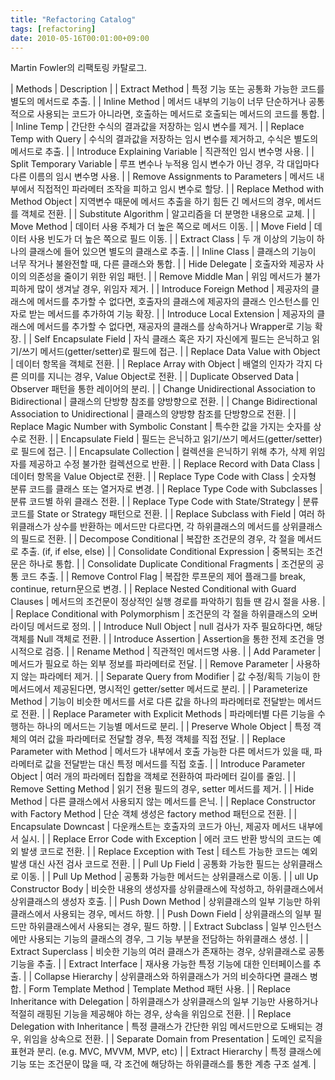 ```yaml
---
title: "Refactoring Catalog"
tags: [refactoring]
date: 2010-05-16T00:01:00+09:00
---
```


Martin Fowler의 리팩토링 카탈로그.

| Methods                           | Description |
| Extract Method                    | 특정 기능 또는 공통화 가능한 코드를 별도의 메서드로 추출. |
| Inline Method                     | 메서드 내부의 기능이 너무 단순하거나 공통적으로 사용되는 코드가 아니라면, 호출하는 메서드로 호출되는 메서드의 코드를 통합. |
| Inline Temp                       | 간단한 수식의 결과값을 저장하는 임시 변수를 제거. |
| Replace Temp with Query           | 수식의 결과값을 저장하는 임시 변수를 제거하고, 수식은 별도의 메서드로 추출. |
| Introduce Explaining Variable     | 직관적인 임시 변수명 사용. |
| Split Temporary Variable          | 루프 변수나 누적용 임시 변수가 아닌 경우, 각 대입마다 다른 이름의 임시 변수명 사용. |
| Remove Assignments to Parameters  | 메서드 내부에서 직접적인 파라메터 조작을 피하고 임시 변수로 할당. |
| Replace Method with Method Object | 지역변수 때문에 메서드 추출을 하기 힘든 긴 메서드의 경우, 메서드를 객체로 전환. |
| Substitute Algorithm              | 알고리즘을 더 분명한 내용으로 교체. |
| Move Method                       | 데이터 사용 주체가 더 높은 쪽으로 메서드 이동. |
| Move Field                        | 데이터 사용 빈도가 더 높은 쪽으로 필드 이동. |
| Extract Class                     | 두 개 이상의 기능이 하나의 클래스에 들어 있으면 별도의 클래스로 추출. |
| Inline Class                      | 클래스의 기능이 너무 작거나 불완전할 때, 다른 클래스와 통합. |
| Hide Delegate                     | 호출자와 제공자 사이의 의존성을 줄이기 위한 위임 패턴. |
| Remove Middle Man                 | 위임 메서드가 불가피하게 많이 생겨날 경우, 위임자 제거. |
| Introduce Foreign Method          | 제공자의 클래스에 메서드를 추가할 수 없다면, 호출자의 클래스에 제공자의 클래스 인스턴스를 인자로 받는 메서드를 추가하여 기능 확장. |
| Introduce Local Extension         | 제공자의 클래스에 메서드를 추가할 수 없다면, 재공자의 클래스를 상속하거나 Wrapper로 기능 확장. |
| Self Encapsulate Field            | 자식 클래스 혹은 자기 자신에게 필드는 은닉하고 읽기/쓰기 메서드(getter/setter)로 필드에 접근. |
| Replace Data Value with Object    | 데이터 항목을 객체로 전환. |
| Replace Array with Object         | 배열의 인자가 각지 다른 의미를 지니는 경우, Value Object로 전환. |
| Duplicate Observed Data           | Observer 패턴을 통한 레이어의 분리. |
| Change Unidirectional Association to Bidirectional  | 클래스의 단방향 참조를 양방향으로 전환. |
| Change Bidirectional Association to Unidirectional  | 클래스의 양방향 참조를 단방향으로 전환. |
| Replace Magic Number with Symbolic Constant         | 특수한 값을 가지는 숫자를 상수로 전환. |
| Encapsulate Field                 | 필드는 은닉하고 읽기/쓰기 메서드(getter/setter)로 필드에 접근. |
| Encapsulate Collection | 컬렉션을 은닉하기 위해 추가, 삭제 위임자를 제공하고 수정 불가한 컬렉션으로 반환. |
| Replace Record with Data Class    | 데이터 항목을 Value Object로 전환. |
| Replace Type Code with Class      | 숫자형 분류 코드를 클래스 또는 열거자로 변경. |
| Replace Type Code with Subclasses | 분류 코드별 하위 클래스 전환. |
| Replace Type Code with State/Strategy               | 분류 코드를 State or Strategy 패턴으로 전환. |
| Replace Subclass with Field       | 여러 하위클래스가 상수를 반환하는 메서드만 다르다면, 각 하위클래스의 메서드를 상위클래스의 필드로 전환. |
| Decompose Conditional             |  복잡한 조건문의 경우, 각 절을 메서드로 추출. (if, if else, else) |
| Consolidate Conditional Expression | 중복되는 조건문은 하나로 통합. |
| Consolidate Duplicate Conditional Fragments         | 조건문의 공통 코드 추출. |
| Remove Control Flag               | 복잡한 루프문의 제어 플래그를 break, continue, return문으로 변경. |
| Replace Nested Conditional with Guard Clauses       | 메서드의 조건문이 정상적인 실행 경로를 파악하기 힘들 땐 감시 절을 사용. |
| Replace Conditional with Polymorphism               | 조건문의 각 절을 하위클래스의 오버라이딩 메서드로 정의. |
| Introduce Null Object             | null 검사가 자주 필요하다면, 해당 객체를 Null 객체로 전환. |
| Introduce Assertion               | Assertion을 통한 전제 조건을 명시적으로 검증. |
| Rename Method                     | 직관적인 메서드명 사용. |
| Add Parameter                     | 메서드가 필요로 하는 외부 정보를 파라메터로 전달. |
| Remove Parameter                  | 사용하지 않는 파라메터 제거. |
| Separate Query from Modifier      | 값 수정/획득 기능이 한 메서드에서 제공된다면, 명시적인 getter/setter 메서드로 분리. |
| Parameterize Method               | 기능이 비슷한 메서드를 서로 다른 값을 하나의 파라메터로 전달받는 메서드로 전환. |
| Replace Parameter with Explicit Methods             | 파라메터별 다른 기능을 수행하는 하나의 메서드는 기능별 메서드로 분리. |
| Preserve Whole Object             | 특정 객체의 여러 값을 파라메터로 전달할 경우, 특정 객체를 직접 전달. |
| Replace Parameter with Method     | 메서드가 내부에서 호출 가능한 다른 메서드가 있을 때, 파라메터로 값을 전달받는 대신 특정 메서드를 직접 호출. |
| Introduce Parameter Object        | 여러 개의 파라메터 집합을 객체로 전환하여 파라메터 길이를 줄임. |
| Remove Setting Method             | 읽기 전용 필드의 경우, setter 메서드를 제거. |
| Hide Method                       | 다른 클래스에서 사용되지 않는 메서드를 은닉. |
| Replace Constructor with Factory Method             | 단순 객체 생성은 factory method 패턴으로 전환. |
| Encapsulate Downcast              | 다운캐스트는 호출자의 코드가 아닌, 제공자 메서드 내부에서 실시. |
| Replace Error Code with Exception | 에러 코드 반환 방식의 코드는 예외 발생 코드로 전환. |
| Replace Exception with Test       | 테스트 가능한 코드는 예외 발생 대신 사전 검사 코드로 전환. |
| Pull Up Field                     | 공통화 가능한 필드는 상위클래스로 이동. |
| Pull Up Method                    | 공통화 가능한 메서드는 상위클래스로 이동. |
| ull Up Constructor Body           | 비슷한 내용의 생성자를 상위클래스에 작성하고, 하위클래스에서 상위클래스의 생성자 호출. |
| Push Down Method                  | 상위클래스의 일부 기능만 하위클래스에서 사용되는 경우, 메서드 하향. |
| Push Down Field                   | 상위클래스의 일부 필드만 하위클래스에서 사용되는 경우, 필드 하향. |
| Extract Subclass                  | 일부 인스턴스에만 사용되는 기능의 클래스의 경우, 그 기능 부분을 전담하는 하위클래스 생성. |
| Extract Superclass                | 비슷한 기능의 여러 클래스가 존재하는 경우, 상위클래스로 공통 기능을 추출. |
| Extract Interface                 | 재사용 가능한 특정 기능에 대한 인터페이스를 추출. |
| Collapse Hierarchy                | 상위클래스와 하위클래스가 거의 비슷하다면 클래스 병합.
| Form Template Method              | Template Method 패턴 사용. |
| Replace Inheritance with Delegation | 하위클래스가 상위클래스의 일부 기능만 사용하거나 적절히 래핑된 기능을 제공해야 하는 경우, 상속을 위임으로 전환. |
| Replace Delegation with Inheritance | 특정 클래스가 간단한 위임 메서드만으로 도배되는 경우, 위임을 상속으로 전환. |
| Separate Domain from Presentation | 도메인 로직을 표현과 분리. (e.g. MVC, MVVM, MVP, etc) |
| Extract Hierarchy                 | 특정 클래스에 기능 또는 조건문이 많을 때, 각 조건에 해당하는 하위클래스를 통한 계층 구조 설계. |

